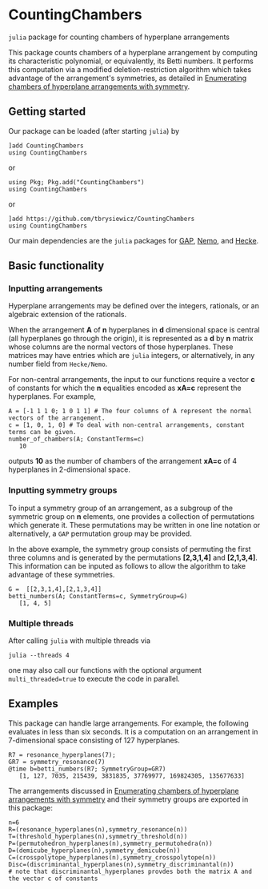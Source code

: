 # CountingChambers
`julia` package for counting chambers of hyperplane arrangements

This package counts chambers of a hyperplane arrangement by computing its characteristic polynomial, or equivalently, its Betti numbers.
It performs this computation via a modified deletion-restriction algorithm which takes advantage of the arrangement's symmetries, as detailed in [Enumerating chambers of hyperplane arrangements with symmetry](https://arxiv.org/INSERTLINKLATER).

## Getting started

Our package can be loaded (after starting `julia`) by


```
]add CountingChambers
using CountingChambers
```
or
```
using Pkg; Pkg.add("CountingChambers")
using CountingChambers
```
or 
```
]add https://github.com/tbrysiewicz/CountingChambers
using CountingChambers
```

Our main dependencies are the `julia` packages for [GAP](https://github.com/oscar-system/GAP.jl), [Nemo](https://github.com/Nemocas/Nemo.jl), and [Hecke](https://github.com/thofma/Hecke.jl).

## Basic functionality

### Inputting arrangements

Hyperplane arrangements may be defined over the integers, rationals, or an algebraic extension of the rationals. 

When the arrangement **A** of **n** hyperplanes in **d** dimensional space is central (all hyperplanes go through the origin), it is represented as a **d** by **n** matrix whose columns are the normal vectors of those hyperplanes. These matrices may have entries which are `julia` integers, or alternatively, in any number field from `Hecke/Nemo`.

For non-central arrangements, the input to our functions require a vector **c** of constants for which the **n** equalities encoded as **xA=c** represent the hyperplanes. For example,

```
A = [-1 1 1 0; 1 0 1 1] # The four columns of A represent the normal vectors of the arrangement.
c = [1, 0, 1, 0] # To deal with non-central arrangements, constant terms can be given.
number_of_chambers(A; ConstantTerms=c)
   10
```

outputs **10** as the number of chambers of the arrangement **xA=c** of 4 hyperplanes in 2-dimensional space.

### Inputting symmetry groups

To input a symmetry group of an arrangement, as a subgroup of the symmetric group on **n** elements, one provides a collection of permutations which generate it. These permutations may be written in one line notation or alternatively, a `GAP` permutation group may be provided. 

In the above example, the symmetry group consists of permuting the first three columns and is generated by the permutations **[2,3,1,4]** and **[2,1,3,4]**. This information can be inputed as follows to allow the algorithm to take advantage of these symmetries.

```
G =  [[2,3,1,4],[2,1,3,4]]
betti_numbers(A; ConstantTerms=c, SymmetryGroup=G)
   [1, 4, 5]
```

### Multiple threads
After calling `julia` with multiple threads via
```
julia --threads 4
```
one may also call our functions with the optional argument `multi_threaded=true` to execute the code in parallel.

## Examples

This package can handle large arrangements. For example, the following evaluates in less than six seconds. It is a computation on an arrangement in 7-dimensional space consisting of 127 hyperplanes. 

```
R7 = resonance_hyperplanes(7);
GR7 = symmetry_resonance(7)
@time b=betti_numbers(R7; SymmetryGroup=GR7)
   [1, 127, 7035, 215439, 3831835, 37769977, 169824305, 135677633]
```

The arrangements discussed in [Enumerating chambers of hyperplane arrangements with symmetry](https://arxiv.org/INSERTLINKLATER) and their symmetry groups are exported in this package:
```
n=6
R=(resonance_hyperplanes(n),symmetry_resonance(n))
T=(threshold_hyperplanes(n),symmetry_threshold(n))
P=(permutohedron_hyperplanes(n),symmetry_permutohedra(n))
D=(demicube_hyperplanes(n),symmetry_demicube(n))
C=(crosspolytope_hyperplanes(n),symmetry_crosspolytope(n))
Disc=(discriminantal_hyperplanes(n),symmetry_discriminantal(n)) 
# note that discriminantal_hyperplanes provdes both the matrix A and the vector c of constants
```
